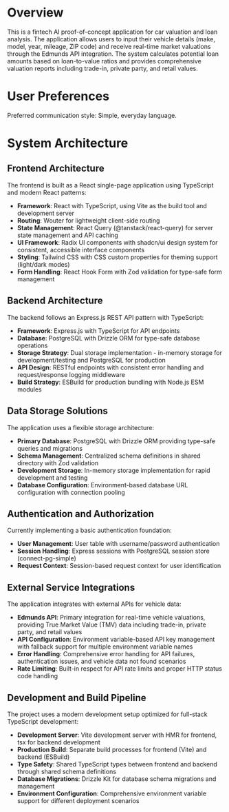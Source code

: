# Overview

This is a fintech AI proof-of-concept application for car valuation and loan analysis. The application allows users to input their vehicle details (make, model, year, mileage, ZIP code) and receive real-time market valuations through the Edmunds API integration. The system calculates potential loan amounts based on loan-to-value ratios and provides comprehensive valuation reports including trade-in, private party, and retail values.

# User Preferences

Preferred communication style: Simple, everyday language.

# System Architecture

## Frontend Architecture
The frontend is built as a React single-page application using TypeScript and modern React patterns:

- **Framework**: React with TypeScript, using Vite as the build tool and development server
- **Routing**: Wouter for lightweight client-side routing
- **State Management**: React Query (@tanstack/react-query) for server state management and API caching
- **UI Framework**: Radix UI components with shadcn/ui design system for consistent, accessible interface components
- **Styling**: Tailwind CSS with CSS custom properties for theming support (light/dark modes)
- **Form Handling**: React Hook Form with Zod validation for type-safe form management

## Backend Architecture
The backend follows an Express.js REST API pattern with TypeScript:

- **Framework**: Express.js with TypeScript for API endpoints
- **Database**: PostgreSQL with Drizzle ORM for type-safe database operations
- **Storage Strategy**: Dual storage implementation - in-memory storage for development/testing and PostgreSQL for production
- **API Design**: RESTful endpoints with consistent error handling and request/response logging middleware
- **Build Strategy**: ESBuild for production bundling with Node.js ESM modules

## Data Storage Solutions
The application uses a flexible storage architecture:

- **Primary Database**: PostgreSQL with Drizzle ORM providing type-safe queries and migrations
- **Schema Management**: Centralized schema definitions in shared directory with Zod validation
- **Development Storage**: In-memory storage implementation for rapid development and testing
- **Database Configuration**: Environment-based database URL configuration with connection pooling

## Authentication and Authorization
Currently implementing a basic authentication foundation:

- **User Management**: User table with username/password authentication
- **Session Handling**: Express sessions with PostgreSQL session store (connect-pg-simple)
- **Request Context**: Session-based request context for user identification

## External Service Integrations
The application integrates with external APIs for vehicle data:

- **Edmunds API**: Primary integration for real-time vehicle valuations, providing True Market Value (TMV) data including trade-in, private party, and retail values
- **API Configuration**: Environment variable-based API key management with fallback support for multiple environment variable names
- **Error Handling**: Comprehensive error handling for API failures, authentication issues, and vehicle data not found scenarios
- **Rate Limiting**: Built-in respect for API rate limits and proper HTTP status code handling

## Development and Build Pipeline
The project uses a modern development setup optimized for full-stack TypeScript development:

- **Development Server**: Vite development server with HMR for frontend, tsx for backend development
- **Production Build**: Separate build processes for frontend (Vite) and backend (ESBuild)
- **Type Safety**: Shared TypeScript types between frontend and backend through shared schema definitions
- **Database Migrations**: Drizzle Kit for database schema migrations and management
- **Environment Configuration**: Comprehensive environment variable support for different deployment scenarios